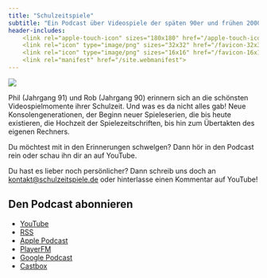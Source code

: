```yaml
---
title: "Schulzeitspiele"
subtitle: "Ein Podcast über Videospiele der späten 90er und frühen 2000er"
header-includes:
    <link rel="apple-touch-icon" sizes="180x180" href="/apple-touch-icon.png">
    <link rel="icon" type="image/png" sizes="32x32" href="/favicon-32x32.png">
    <link rel="icon" type="image/png" sizes="16x16" href="/favicon-16x16.png">
    <link rel="manifest" href="/site.webmanifest">
---
```


![](https://www.wisst-ihr-noch.de/wp-content/uploads/2021/05/b-die-schlechtesten-videospiele-aller-zeiten-scaled.jpg)

Phil (Jahrgang 91) und Rob (Jahrgang 90) erinnern sich an die schönsten Videospielmomente ihrer Schulzeit. Und was es da nicht alles gab! Neue Konsolengenerationen, der Beginn neuer Spieleserien, die bis heute existieren, die Hochzeit der Spielezeitschriften, bis hin zum Übertakten des eigenen Rechners.

Du möchtest mit in den Erinnerungen schwelgen? Dann hör in den Podcast rein oder schau ihn dir an auf YouTube.

Du hast es lieber noch persönlicher? Dann schreib uns doch an kontakt@schulzeitspiele.de oder hinterlasse einen Kommentar auf YouTube!

## Den Podcast abonnieren

- [YouTube](https://www.youtube.com/channel/UCPfUVJfYnsnr31DPQ3EkOow)
- [RSS](https://schulzeitspiele.de/rss)
- [Apple Podcast](https://podcasts.apple.com/de/podcast/schulzeitspiele/id1610604243)
- [PlayerFM](https://player.fm/series/schulzeitspiele?xhr_reloaded=true&bust=1485180911794410)
- [Google Podcast](https://podcasts.google.com/feed/aHR0cHM6Ly9mZWVkcy5mZWVkYnVybmVyLmNvbS9TY2h1bHplaXRzcGllbGU)
- [Castbox](https://castbox.fm/channel/Schulzeitspiele-id4799280)